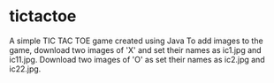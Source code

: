 # tictactoe
A simple TIC TAC TOE game created using Java
To add images to the game, download two images of 'X' and set their names as ic1.jpg and ic11.jpg. Download two images of 'O' as set their names as ic2.jpg and ic22.jpg.
